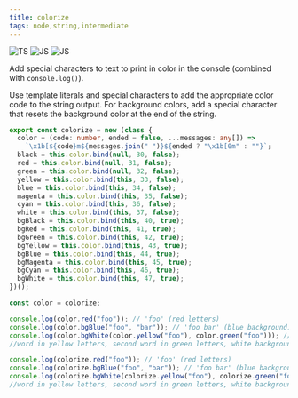 ```yaml
---
title: colorize
tags: node,string,intermediate
---
```


![TS](https://img.shields.io/badge/supports-typescript-blue.svg?style=flat-square)
![JS](https://img.shields.io/badge/supports-nodejs-yellow.svg?style=flat-square)
![JS](https://img.shields.io/badge/supports-deno-green.svg?style=flat-square)

Add special characters to text to print in color in the console (combined with `console.log()`).

Use template literals and special characters to add the appropriate color code to the string output.
For background colors, add a special character that resets the background color at the end of the string.

```ts title="typescript"
export const colorize = new (class {
  color = (code: number, ended = false, ...messages: any[]) =>
    `\x1b[${code}m${messages.join(" ")}${ended ? "\x1b[0m" : ""}`;
  black = this.color.bind(null, 30, false);
  red = this.color.bind(null, 31, false);
  green = this.color.bind(null, 32, false);
  yellow = this.color.bind(this, 33, false);
  blue = this.color.bind(this, 34, false);
  magenta = this.color.bind(this, 35, false);
  cyan = this.color.bind(this, 36, false);
  white = this.color.bind(this, 37, false);
  bgBlack = this.color.bind(this, 40, true);
  bgRed = this.color.bind(this, 41, true);
  bgGreen = this.color.bind(this, 42, true);
  bgYellow = this.color.bind(this, 43, true);
  bgBlue = this.color.bind(this, 44, true);
  bgMagenta = this.color.bind(this, 45, true);
  bgCyan = this.color.bind(this, 46, true);
  bgWhite = this.color.bind(this, 47, true);
})();

const color = colorize;
```

```ts title="typescript"
console.log(color.red("foo")); // 'foo' (red letters)
console.log(color.bgBlue("foo", "bar")); // 'foo bar' (blue background)
console.log(color.bgWhite(color.yellow("foo"), color.green("foo"))); // 'foo bar' (first
//word in yellow letters, second word in green letters, white background for both)

console.log(colorize.red("foo")); // 'foo' (red letters)
console.log(colorize.bgBlue("foo", "bar")); // 'foo bar' (blue background)
console.log(colorize.bgWhite(colorize.yellow("foo"), colorize.green("foo"))); // 'foo bar' (first
//word in yellow letters, second word in green letters, white background for both)
```
